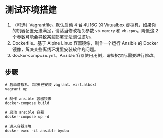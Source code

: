 # 测试环境搭建

1. （可选）Vagrantfile。默认启动 4 台 4U16G 的 Virtualbox 虚拟机，如果你的机器配置无法满足，请适当修改相关参数 `vb.memory` 和 `vb.cpus`。降低这 2 个参数可能会导致某些部署无法测试成功。
1. Dockerfile。基于 Alpine Linux 容器镜像，制作一个运行 Ansible 的 Docker 镜像，解决某些离线环境里安装软件的问题。
1. docker-compose.yml。Ansible 容器使用用例，请根据实际需要进行修改。

## 步骤

```
# 启动虚拟机。（需要已安装 vagrant、virtualbox）
vagrant up

# 制作 ansible 容器镜像
docker-compose build

# 启动 ansible 容器
docker-compose up -d

# 进入容器环境
docker exec -it ansible byobu
```
